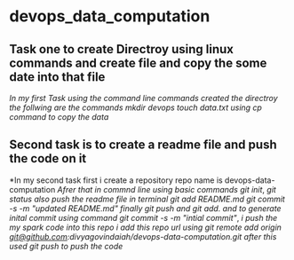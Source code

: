 # devops_data_computation
## Task one to create Directroy using linux commands and create file and copy the some date into that file
*In my first Task using the command line commands created the directroy*
*the follwing are the commands*
*mkdir devops*
*touch data.txt*
*using cp command to copy the data*



## Second task is to create a readme file and push the code on it 
*In my second task first i create a repository  repo name is devops-data-computation 
*Afrer that in commnd line using basic commands*
*git init*, 
*git status*
*also push the readme file in terminal git add README.md*
*git commit -s -m "updated README.md"*
*finally git push* 
 *and git add.*
 *and to generate inital commit using command git commit -s -m "intial commit"*,
 *i push the my spark code into this repo i add this repo url using git remote add origin*
*git@github.com:divyagovindaiah/devops-data-computation.git*
*after this used git push to push the code*

